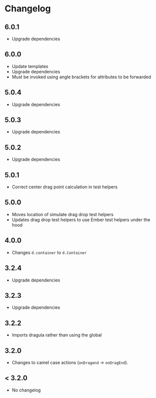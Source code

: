 # Changelog

## 6.0.1

- Upgrade dependencies

## 6.0.0

- Update templates
- Upgrade dependencies
- Must be invoked using angle brackets for attributes to be forwarded

## 5.0.4

- Upgrade dependencies

## 5.0.3

- Upgrade dependencies

## 5.0.2

- Upgrade dependencies

## 5.0.1

- Correct center drag point calculation in test helpers

## 5.0.0

- Moves location of simulate drag drop test helpers
- Updates drag drop test helpers to use Ember test helpers under the hood

## 4.0.0

- Changes `d.container` to `d.Container`

## 3.2.4

- Upgrade dependencies

## 3.2.3

- Upgrade dependencies

## 3.2.2

- Imports dragula rather than using the global

## 3.2.0

- Changes to camel case actions (`onDragend` -> `onDragEnd`).

## < 3.2.0

- No changelog
